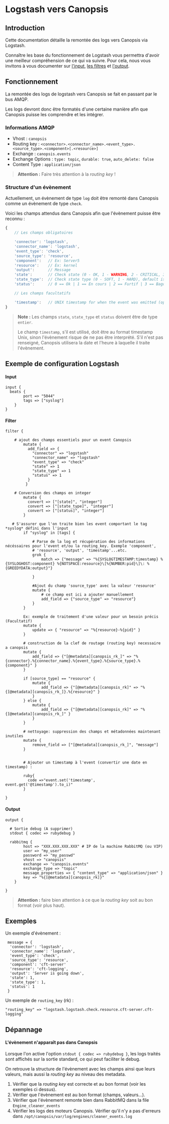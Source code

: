 # Logstash vers Canopsis

## Introduction

Cette documentation détaille la remontée des logs vers Canopsis via Logstash.

Connaître les base du fonctionnement de Logstash vous permettra d'avoir une meilleur compréhension de ce qui va suivre. Pour cela, nous vous invitons à vous documenter sur [l'input](https://www.elastic.co/guide/en/logstash/6.2/input-plugins.html), [les filtres](https://www.elastic.co/guide/en/logstash/6.2/filter-plugins.html) et [l'output](https://www.elastic.co/guide/en/logstash/6.2/output-plugins.html).

## Fonctionnement

La remontée des logs de logstash vers Canopsis se fait en passant par le bus AMQP.

Les logs devront donc être formatés d'une certaine manière afin que Canopsis puisse les comprendre et les intégrer.

### Informations AMQP

*  Vhost : `canopsis`
*  Routing key : `<connector>.<connector_name>.<event_type>.<source_type>.<component>[.<resource>]`
*  Exchange : `canopsis.events`
*  Exchange Options : `type: topic`, `durable: true`, `auto_delete: false`
*  Content Type : `application/json`

> **Attention :** Faire très attention à la *routing key* !

### Structure d'un évènement

Actuellement, un évènement de type `log` doit être remonté dans Canopsis comme un évènement de type `check`.

Voici les champs attendus dans Canopsis afin que l'évènement puisse être reconnu :

```js
{
    // Les champs obligatoires

    'connector': 'logstash',
    'connector_name': 'logstash',
    'event_type': 'check',
    'source_type': 'resource',
    'component':   // Ex: Server5
    'resource':    // Ex: kernel
    'output':      // Message
    'state':       // Check state (0 - OK, 1 - WARNING, 2 - CRITICAL, 3 - UNKNOWN), default is 0
    'state_type':  // Check state type (0 - SOFT, 1 - HARD), default is 1
    'status':      // 0 == Ok | 1 == En cours | 2 == Furtif | 3 == Bagot | 4 == Annule

    // Les champs facultatifs

    'timestamp':   // UNIX timestamp for when the event was emitted (optional: set by the server to now)
}
```

> **Note :** Les champs `state`, `state_type` et `status` doivent être de type `entier`.
> 
> Le champ `timestamp`, s'il est utilisé, doit être au format timestamp Unix, sinon l'évènement risque de ne pas être interprété. S'il n'est pas renseigné, Canopsis utilisera la date et l'heure à laquelle il traite l'évènement.

## Exemple de configuration Logstash

#### Input

```
input {
  beats {
        port => "5044"
        tags => ["syslog"]
    }
}
```

#### Filter

```
filter {

    # ajout des champs essentiels pour un event Canopsis
        mutate {
          add_field => {
            "connector" => "logstash"
            "connector_name" => "logstash"
            "event_type" => "check"
            "state" => 1
            "state_type" => 1
            "status" => 1
          }
         }

    # Conversion des champs en integer
        mutate {
          convert => ["[state]", "integer"]
          convert => ["[state_type]", "integer"]
          convert => ["[status]", "integer"]
        }

   # S'assurer que l'on traite bien les event comportant le tag *syslog* défini dans l'input
        if "syslog" in [tags] {

            # Parse de la log et récupération des informations nécéssaires pour l'event et/ou la routing_key. Exemple 'component',
            # 'resource', 'output', 'timestamp'...etc.
            grok {
                match => {"message" => "%{SYSLOGTIMESTAMP:timestamp} %{SYSLOGHOST:component} %{NOTSPACE:resource}\[%{NUMBER:pid}\]\: %{GREEDYDATA:output}"}

            }

            #Ajout du champ 'source_type' avec la valeur 'resource'
            mutate {
                # ce champ est ici a ajouter manuellement
                add_field => {"source_type" => "resource"}
            }
        }

        Ex: exemple de traitement d'une valeur pour un besoin précis (Facultatif)
        mutate {
            update => { "resource" => "%{resource}-%{pid}" }
        }

        # construction de la clef de routage (routing key) necessaire a canopsis
        mutate {
            add_field => {"[@metadata][canopsis_rk_]" => "%{connector}.%{connector_name}.%{event_type}.%{source_type}.%{component}" }
        }

        if [source_type] == "resource" {
            mutate {
                add_field => {"[@metadata][canopsis_rk]" => "%{[@metadata][canopsis_rk_]}.%{resource}" }
            }
        } else {
            mutate {
                add_field => {"[@metadata][canopsis_rk]" => "%{[@metadata][canopsis_rk_]" }
            }
        }

        # nettoyage: suppression des champs et métadonnées maintenant inutiles
        mutate {
            remove_field => ["[@metadata][canopsis_rk_]", "message"]
        }


        # Ajouter un timestamp à l'event (convertir une date en timestamp) :

        ruby{
          code =>"event.set('timestamp', event.get('@timestamp').to_i)"
        }

}
```

#### Output

```
output {

  # Sortie debug (A supprimer)
  stdout { codec => rubydebug }

  rabbitmq {
        host => "XXX.XXX.XXX.XXX" # IP de la machine RabbitMQ (ou VIP)
        user => "my_user"
        password => "my_passwd"
        vhost => "canopsis"
        exchange => "canopsis.events"
        exchange_type => "topic"
        message_properties => { "content_type" => "application/json" }
        key => "%{[@metadata][canopsis_rk]}"
    }

}
```

> **Attention :** faire bien attention à ce que la *routing key* soit au bon format (voir plus haut).

## Exemples

Un exemple d'évènement :

```
 message = {
  'connector': 'logstash',
  'connector_name': 'logstash',
  'event_type': 'check',
  'source_type': 'resource',
  'component': 'cft-server'
  'resource': 'cft-logging',
  'output': 'Server is going down',
  'state': 1,
  'state_type': 1,
  'status': 1
 }
 ```

Un exemple de `routing_key` (rk) :

```
"routing_key" => "logstash.logstash.check.resource.cft-server.cft-logging"
```

## Dépannage

#### L'évènement n'apparaît pas dans Canopsis

Lorsque l'on active l'option `stdout { codec => rubydebug }`, les logs traités sont affichés sur la sortie standard, ce qui peut faciliter le debug.

On retrouve la structure de l'évènement avec les champs ainsi que leurs valeurs, mais aussi la *routing key* au niveau des metadata.

1.  Vérifier que la *routing key* est correcte et au bon format (voir les exemples ci dessus).
2.  Vérifier que l'évènement est au bon format (champs, valeurs…).
3.  Vérifier que l'évènement remonte bien dans RabbitMQ dans la file `Engine_cleaner_events`
4.  Vérifier les logs des moteurs Canopsis. Vérifier qu'il n'y a pas d'erreurs dans `/opt/canopsis/var/log/engines/cleaner_events.log`
